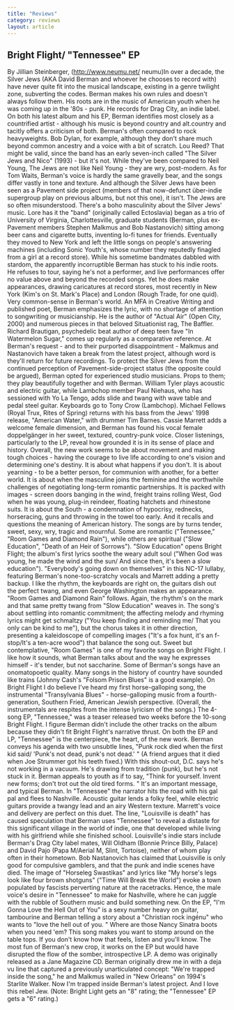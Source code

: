 ```yaml
---
title: "Reviews"
category: reviews
layout: article
---
```




## Bright Flight/ "Tennessee" EP

By Jillian Steinberger, (http://www.neumu.net/ neumu)In over a decade, the Silver Jews (AKA David Berman and whoever he chooses to record with) have never quite fit into the musical landscape, existing in a genre twilight zone, subverting the codes. Berman makes his own rules and doesn't always follow them. His roots are in the music of American youth when he was coming up in the '80s - punk. He records for Drag City, an indie label. On both his latest album and his EP, Berman identifies most closely as a countrified artist - although his music is beyond country and alt.country and tacitly offers a criticism of both. Berman's often compared to rock heavyweights. Bob Dylan, for example, although they don't share much beyond common ancestry and a voice with a bit of scratch. Lou Reed? That might be valid, since the band has an early seven-inch called "The Silver Jews and Nico" (1993) - but it's not. While they've been compared to Neil Young, The Jews are not like Neil Young - they are wry, post-modern. As for Tom Waits, Berman's voice is hardly the same gravelly bear, and the songs differ vastly in tone and texture. And although the Silver Jews have been seen as a Pavement side project (members of that now-defunct über-indie supergroup play on previous albums, but not this one), it isn't. The Jews are so often misunderstood. There's a boho masculinity about the Silver Jews' music. Lore has it the "band" (originally called Ectoslavia) began as a trio of University of Virginia, Charlottesville, graduate students (Berman, plus ex-Pavement members Stephen Malkmus and Bob Nastanovich) sitting among beer cans and cigarette butts, inventing lo-fi tunes for friends. Eventually they moved to New York and left the little songs on people's answering machines (including Sonic Youth's, whose number they reputedly finagled from a girl at a record store). While his sometime bandmates dabbled with stardom, the apparently incorruptible Berman has stuck to his indie roots. He refuses to tour, saying he's not a performer, and live performances offer no value above and beyond the recorded songs. Yet he does make appearances, drawing caricatures at record stores, most recently in New York (Kim's on St. Mark's Place) and London (Rough Trade, for one quid). Very common-sense in Berman's world. An MFA in Creative Writing and published poet, Berman emphasizes the lyric, with no shortage of attention to songwriting or musicianship. He is the author of "Actual Air" (Open City, 2000) and numerous pieces in that beloved Situationist rag, The Baffler. Richard Brautigan, psychedelic beat author of deep teen fave "In Watermelon Sugar," comes up regularly as a comparative reference. At Berman's request - and to their purported disappointment - Malkmus and Nastanovich have taken a break from the latest project, although word is they'll return for future recordings. To protect the Silver Jews from the continued perception of Pavement-side-project status (the opposite could be argued), Berman opted for experienced studio musicians. Props to them; they play beautifully together and with Berman. William Tyler plays acoustic and electric guitar, while Lambchop member Paul Niehaus, who has sessioned with Yo La Tengo, adds slide and twang with wave table and pedal steel guitar. Keyboards go to Tony Crow (Lambchop). Michael Fellows (Royal Trux, Rites of Spring) returns with his bass from the Jews' 1998 release, "American Water," with drummer Tim Barnes. Cassie Marrett adds a welcome female dimension, and Berman has found his vocal female doppelgänger in her sweet, textured, country-punk voice. Closer listenings, particularly to the LP, reveal how grounded it is in its sense of place and history. Overall, the new work seems to be about movement and making tough choices - having the courage to live life according to one's vision and determining one's destiny. It is about what happens if you don't. It is about yearning - to be a better person, for communion with another, for a better world. It is about when the masculine joins the feminine and the worthwhile challenges of negotiating long-term romantic partnerships. It is packed with images - screen doors banging in the wind, freight trains rolling West, God when he was young, plug-in reindeer, floating hatchets and rhinestone suits. It is about the South - a condemnation of hypocrisy, rednecks, horseracing, guns and throwing in the towel too early. And it recalls and questions the meaning of American history. The songs are by turns tender, sweet, sexy, wry, tragic and mournful. Some are romantic ("Tennessee," "Room Games and Diamond Rain"), while others are spiritual ("Slow Education", "Death of an Heir of Sorrows"). "Slow Education" opens Bright Flight; the album's first lyrics soothe the weary adult soul ("When God was young, he made the wind and the sun/ And since then, it's been a slow education"). "Everybody's going down on themselves" in this NC-17 lullaby, featuring Berman's none-too-scratchy vocals and Marrett adding a pretty backup. I like the rhythm, the keyboards are right on, the guitars dish out the perfect twang, and even George Washington makes an appearance. "Room Games and Diamond Rain" follows. Again, the rhythm's on the mark and that same pretty twang from "Slow Education" weaves in. The song's about settling into romantic commitment; the affecting melody and rhyming lyrics might get schmaltzy ("You keep finding and reminding me/ That you only can be kind to me"), but the chorus takes it in other direction, presenting a kaleidoscope of compelling images ("It's a fox hunt, it's an f-stop/It's a ten-acre wood") that balance the song out. Sweet but contemplative, "Room Games" is one of my favorite songs on Bright Flight. I like how it sounds, what Berman talks about and the way he expresses himself - it's tender, but not saccharine. Some of Berman's songs have an onomatopoetic quality. Many songs in the history of country have sounded like trains (Johnny Cash's "Folsom Prison Blues" is a good example). On Bright Flight I do believe I've heard my first horse-galloping song, the instrumental "Transylvania Blues" - horse-galloping music from a fourth-generation, Southern Fried, American Jewish perspective. (Overall, the instrumentals are respites from the intense lyricism of the songs.) The 4-song EP, "Tennessee," was a teaser released two weeks before the 10-song Bright Flight. I figure Berman didn't include the other tracks on the album because they didn't fit Bright Flight's narrative thrust. On both the EP and LP, "Tennessee" is the centerpiece, the heart, of the new work. Berman conveys his agenda with two unsubtle lines, "Punk rock died when the first kid said/ 'Punk's not dead, punk's not dead.' " (A friend argues that it died when Joe Strummer got his teeth fixed.) With this shout-out, D.C. says he's not working in a vacuum. He's drawing from tradition (punk), but he's not stuck in it. Berman appeals to youth as if to say, "Think for yourself. Invent new forms; don't trot out the old tired forms. " It's an important message, and typical Berman. In "Tennessee" the narrator hits the road with his gal pal and flees to Nashville. Acoustic guitar lends a folky feel, while electric guitars provide a twangy lead and an airy Western texture. Marrett's voice and delivery are perfect on this duet. The line, "Louisville is death" has caused speculation that Berman uses "Tennessee" to reveal a distaste for this significant village in the world of indie, one that developed while living with his girlfriend while she finished school. Louisville's indie stars include Berman's Drag City label mates, Will Oldham (Bonnie Prince Billy, Palace) and David Pajo (Papa M/Aerial M, Slint, Tortoise), neither of whom play often in their hometown. Bob Nastanovich has claimed that Louisville is only good for compulsive gamblers, and that the punk and indie scenes have died. The image of "Horseleg Swastikas" and lyrics like "My horse's legs look like four brown shotguns" ("Time Will Break the World") evoke a town populated by fascists perverting nature at the racetracks. Hence, the male voice's desire in "Tennessee" to make for Nashville, where he can juggle with the rubble of Southern music and build something new. On the EP, "I'm Gonna Love the Hell Out of You" is a sexy number heavy on guitar, tambourine and Berman telling a story about a "Christian rock ingénu" who wants to "love the hell out of you. " Where are those Nancy Sinatra boots when you need 'em? This song makes you want to stomp around on the table tops. If you don't know how that feels, listen and you'll know. The most fun of Berman's new crop, it works on the EP but would have disrupted the flow of the somber, introspective LP. A demo was originally released as a Jane Magazine CD. Berman originally drew me in with a deja vu line that captured a previously unarticulated concept: "We're trapped inside the song," he and Malkmus wailed in "New Orleans" on 1994's Starlite Walker. Now I'm trapped inside Berman's latest project. And I love this rebel Jew. (Note: Bright Light gets an "8" rating; the "Tennessee" EP gets a "6" rating.)
